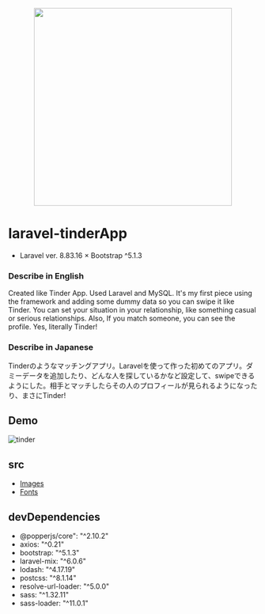 <p align="center"><a href="https://laravel.com" target="_blank"><img src="https://raw.githubusercontent.com/
laravel/art/master/logo-lockup/5%20SVG/2%20CMYK/1%20Full%20Color/laravel-logolockup-cmyk-red.svg" width="400"></a></p>


# laravel-tinderApp

* Laravel ver. 8.83.16 × Bootstrap ^5.1.3

### Describe in English

Created like Tinder App. Used Laravel and MySQL. It's my first piece using the framework and adding some dummy data so you can swipe it like Tinder. You can set your situation in your relationship, like something casual or serious relationships. Also, If you match someone, you can see the profile. Yes, literally Tinder!

### Describe in Japanese

Tinderのようなマッチングアプリ。Laravelを使って作った初めてのアプリ。ダミーデータを追加したり、どんな人を探しているかなど設定して、swipeできるようにした。相手とマッチしたらその人のプロフィールが見られるようになったり、まさにTinder!


## Demo

![tinder](https://user-images.githubusercontent.com/75118062/226276020-27347a5f-25c1-4b91-af22-4dc0807ca613.gif)


## src

* [Images](https://pixabay.com/ja/)
* [Fonts](https://fontawesome.com/)


## devDependencies

* @popperjs/core": "^2.10.2"
* axios: "^0.21"
* bootstrap: "^5.1.3"
* laravel-mix: "^6.0.6"
* lodash: "^4.17.19"
* postcss: "^8.1.14"
* resolve-url-loader: "^5.0.0"
* sass: "^1.32.11"
* sass-loader: "^11.0.1"
